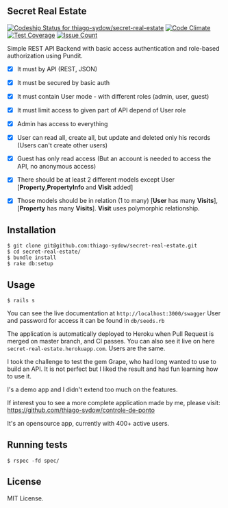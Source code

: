 ## Secret Real Estate
[ ![Codeship Status for thiago-sydow/secret-real-estate](https://codeship.com/projects/5cdbd760-c5f3-0133-1964-4e8753dd3f97/status?branch=master)](https://codeship.com/projects/138611)
[![Code Climate](https://codeclimate.com/github/thiago-sydow/secret-real-estate/badges/gpa.svg)](https://codeclimate.com/github/thiago-sydow/secret-real-estate)
[![Test Coverage](https://codeclimate.com/github/thiago-sydow/secret-real-estate/badges/coverage.svg)](https://codeclimate.com/github/thiago-sydow/secret-real-estate/coverage)
[![Issue Count](https://codeclimate.com/github/thiago-sydow/secret-real-estate/badges/issue_count.svg)](https://codeclimate.com/github/thiago-sydow/secret-real-estate)

Simple REST API Backend with basic access authentication and role-based authorization using Pundit.

- [x] It must by API (REST, JSON)
- [x] It must be secured by basic auth
- [x] It must contain User mode - with different roles (admin, user, guest)
- [x] It must limit access to given part of API depend of User role
- [x] Admin has access to everything
- [x] User can read all, create all, but update and deleted only his records (Users can't create other users)
- [x] Guest has only read access (But an account is needed to access the API, no anonymous access)
- [x] There should be at least 2 different models except User [**Property**,**PropertyInfo**  and **Visit** added]
- [x] Those models should be in relation (1 to many) [**User** has many **Visits**], [**Property** has many **Visits**]. **Visit** uses polymorphic relationship.


## Installation
```
$ git clone git@github.com:thiago-sydow/secret-real-estate.git
$ cd secret-real-estate/
$ bundle install
$ rake db:setup
```

## Usage
```
$ rails s
```

You can see the live documentation at `http://localhost:3000/swagger`
User and password for access it can be found in `db/seeds.rb`

The application is automatically deployed to Heroku when Pull Request is merged on master branch, and CI passes.
You can also see it live on here `secret-real-estate.herokuapp.com`. Users are the same.

I took the challenge to test the gem Grape, who had long wanted to use to build an API. It is not perfect but I liked the result and had fun learning how to use it.

I's a demo app and I didn't extend too much on the features.

If interest you to see a more complete application made by me, please visit: https://github.com/thiago-sydow/controle-de-ponto

It's an opensource app, currently with 400+ active users. 

## Running tests
```
$ rspec -fd spec/
```

## License
MIT License.

